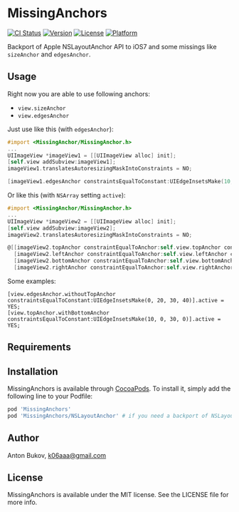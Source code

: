 # MissingAnchors

[![CI Status](http://img.shields.io/travis/k06a/MissingAnchors.svg?style=flat)](https://travis-ci.org/k06a/MissingAnchors)
[![Version](https://img.shields.io/cocoapods/v/MissingAnchors.svg?style=flat)](http://cocoapods.org/pods/MissingAnchors)
[![License](https://img.shields.io/cocoapods/l/MissingAnchors.svg?style=flat)](http://cocoapods.org/pods/MissingAnchors)
[![Platform](https://img.shields.io/cocoapods/p/MissingAnchors.svg?style=flat)](http://cocoapods.org/pods/MissingAnchors)

Backport of Apple NSLayoutAnchor API to iOS7 and some missings like `sizeAnchor` and `edgesAnchor`.

## Usage

Right now you are able to use following anchors:
- `view.sizeAnchor`
- `view.edgesAnchor`

Just use like this (with `edgesAnchor`):
```objective-c
#import <MissingAnchor/MissingAnchor.h>
...
UIImageView *imageView1 = [[UIImageView alloc] init];
[self.view addSubview:imageView1];
imageView1.translatesAutoresizingMaskIntoConstraints = NO;

[imageView1.edgesAnchor constraintsEqualToConstant:UIEdgeInsetsMake(10, 20, 30, 40)].active = YES;
```
Or like this (with `NSArray` setting `active`):
```objective-c
#import <MissingAnchor/MissingAnchor.h>
...
UIImageView *imageView2 = [[UIImageView alloc] init];
[self.view addSubview:imageView2];
imageView2.translatesAutoresizingMaskIntoConstraints = NO;

@[[imageView2.topAnchor constraintEqualToAnchor:self.view.topAnchor constant:10],
  [imageView2.leftAnchor constraintEqualToAnchor:self.view.leftAnchor constant:20],
  [imageView2.bottomAnchor constraintEqualToAnchor:self.view.bottomAnchor constant:-30],
  [imageView2.rightAnchor constraintEqualToAnchor:self.view.rightAnchor constant:-40]].active = YES;
```
Some examples:
```
[view.edgesAnchor.withoutTopAnchor constraintsEqualToConstant:UIEdgeInsetsMake(0, 20, 30, 40)].active = YES;
[view.topAnchor.withBottomAnchor constraintsEqualToConstant:UIEdgeInsetsMake(10, 0, 30, 0)].active = YES;
```

## Requirements

## Installation

MissingAnchors is available through [CocoaPods](http://cocoapods.org). To install
it, simply add the following line to your Podfile:

```ruby
pod 'MissingAnchors'
pod 'MissingAnchors/NSLayoutAnchor' # if you need a backport of NSLayoutAnchor to iOS 7
```

## Author

Anton Bukov, k06aaa@gmail.com

## License

MissingAnchors is available under the MIT license. See the LICENSE file for more info.
